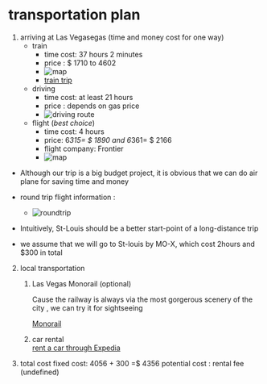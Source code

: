 # transportation plan 

1. arriving at Las Vegasegas (time and money cost for one way)
	* train     
	  * time cost: 37 hours 2 minutes 
	  * price : $ 1710 to 4602
	  * ![map](https://github.com/jjung759/cs4320-Trip-Project/blob/feature/transportation/pictures/train.jpg)	
      * [train trip](https://www.rome2rio.com/s/St-Louis/Las-Vegas)
	* driving 
	  * time cost: at least 21 hours
	  * price : depends on gas price
	  * ![driving route](https://github.com/jjung759/cs4320-Trip-Project/blob/feature/transportation/pictures/driving.jpg)
	* flight (*best choice*) 
	  * time cost: 4 hours
	  * price: 6*315= $ 1890 and  6*361= $ 2166 
	  * flight company: Frontier
	  * ![map](https://github.com/jjung759/cs4320-Trip-Project/blob/feature/transportation/pictures/STLtoLAS.jpg)
* Although our trip is a big budget project, it is obvious that we can do air plane for saving time and money 
* round trip flight information :

	* ![roundtrip](https://github.com/jjung759/cs4320-Trip-Project/blob/feature/transportation/pictures/roundtrip.jpg)	

* Intuitively, St-Louis should be a better start-point of a long-distance trip 
* we assume that we will go to St-louis by MO-X, which cost 2hours and $300 in total

2. local transportation 
	1. Las Vegas Monorail (optional)
	
		Cause the railway is always via the most gorgerous scenery of the city , we can try it for sightseeing    
		
		[Monorail](https://www.lvmonorail.com/#)
	2. car rental  
		[rent a car through Expedia](https://www.expedia.com/Car-Rentals-In-Las-Vegas.d178276.Car-Rental-Guide?&langid=1033)

3. total cost
	fixed cost:   4056 + 300 =$ 4356
	potential cost : rental fee (undefined)